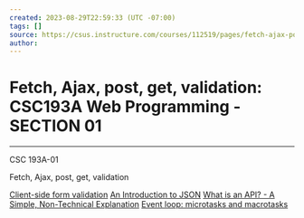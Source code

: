 ```yaml
---
created: 2023-08-29T22:59:33 (UTC -07:00)
tags: []
source: https://csus.instructure.com/courses/112519/pages/fetch-ajax-post-get-validation?module_item_id=5711775
author:
---
```


# Fetch, Ajax, post, get, validation: CSC193A Web Programming - SECTION 01

---

CSC 193A-01

Fetch, Ajax, post, get, validation

[Client-side form validation](https://developer.mozilla.org/en-US/docs/Learn/Forms/Form_validationLinks)
[An Introduction to JSON](https://www.digitalocean.com/community/tutorials/an-introduction-to-jsonLinks)
[What is an API? - A Simple, Non-Technical Explanation](https://www.leverege.com/blogpost/what-is-an-apiLinks)
[Event loop: microtasks and macrotasks ](https://javascript.info/event-loopLinks)
